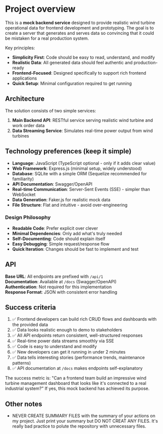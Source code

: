 # Project overview

This is a **mock backend service** designed to provide realistic wind turbine operational data for frontend development and prototyping. The goal is to create a server that generates and serves data so convincing that it could be mistaken for a real production system.

Key principles:
- **Simplicity First**: Code should be easy to read, understand, and modify
- **Realistic Data**: All generated data should feel authentic and production-ready
- **Frontend-Focused**: Designed specifically to support rich frontend applications
- **Quick Setup**: Minimal configuration required to get running

## Architecture

The solution consists of two simple services:

1. **Main Backend API**: RESTful service serving realistic wind turbine and work order data
2. **Data Streaming Service**: Simulates real-time power output from wind turbines

## Technology preferences (keep it simple)

- **Language**: JavaScript (TypeScript optional - only if it adds clear value)
- **Web Framework**: Express.js (minimal setup, widely understood)
- **Database**: SQLite with a simple ORM (Sequelize recommended for familiarity)
- **API Documentation**: Swagger/OpenAPI
- **Real-time Communication**: Server-Sent Events (SSE) - simpler than WebSocket
- **Data Generation**: Faker.js for realistic mock data
- **File Structure**: Flat and intuitive - avoid over-engineering

### Design Philosophy

- **Readable Code**: Prefer explicit over clever
- **Minimal Dependencies**: Only add what's truly needed
- **Self-Documenting**: Code should explain itself
- **Easy Debugging**: Simple request/response flow
- **Quick Iteration**: Changes should be fast to implement and test

## API

**Base URL**: All endpoints are prefixed with `/api/1`  
**Documentation**: Available at `/docs` (Swagger/OpenAPI)  
**Authentication**: Not required for this implementation  
**Response Format**: JSON with consistent error handling  

## Success criteria

1. ✅ Frontend developers can build rich CRUD flows and dashboards with the provided data
2. ✅ Data looks realistic enough to demo to stakeholders
3. ✅ All API endpoints return consistent, well-structured responses
4. ✅ Real-time power data streams smoothly via SSE
5. ✅ Code is easy to understand and modify
6. ✅ New developers can get it running in under 2 minutes
7. ✅ Data tells interesting stories (performance trends, maintenance patterns)
8. ✅ API documentation at `/docs` makes endpoints self-explanatory

The success metric is: "Can a frontend team build an impressive wind turbine management dashboard that looks like it's connected to a real industrial system?" If yes, this mock backend has achieved its purpose.

## Other notes

* NEVER CREATE SUMMARY FILES with the summary of your actions on my project. Just print your summary but DO NOT
CREAT ANY FILES. It's really bad practice to polute the repository with unnecessary files.
